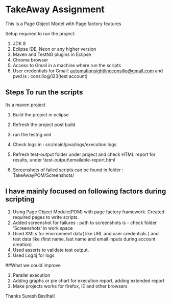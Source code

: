 # TakeAway Assignment
This is a Page Object Model with Page factory features 

Setup required to run the project:
1. JDK 8
2. Eclipse IDE, Neon or any higher version
3. Maven and TestNG plugins in Eclipse 
4. Chrome browser
5. Access to Gmail in a machine where run the scripts
6. User credentials for Gmail: automationsightlineconsilio@gmail.com and pwd is : consilio@123(test account) 

Steps  To run the scripts
-
 Its a maven project
  
 1. Build the project in eclipse
  
 2. Refresh the project post build
  
 3. run the testng.xml
  
 4. Check logs in :  src/main/java/logs/execution.logs
 
 5. Refresh test-output folder under project and check HTML report for results, under \test-output\emailable-report.html
 
 6. Screenshots of failed scripts can be found in folder : TakeAwayPOM/Screenshots/
 
## I have mainly focused on following factors during scripting

1. Using Page Object Module(POM) with page factory framework. Created required pages to write scripts.
2. Added screenshot for failures : path to screenshots is - check folder 'Screenshots' in work space
3. Used XMLs for environment data( like URL and user credentials ) and test data like (first name, last name and email inputs during account creation)
4. Used asserts to validate  test output.
5. Used Log4j for logs

##What we could improve
1. Parallel execution
2. Adding graphs or pie chart for execution report, adding extended report
3. Make projects works for firefox, IE and other browsers 



Thanks
Suresh Bavihalli
